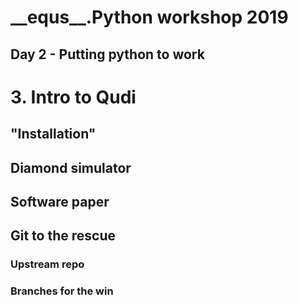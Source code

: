 # \_\_equs\_\_.Python workshop 2019
## Day 2 - Putting python to work

# 3. Intro to Qudi

## "Installation"

## Diamond simulator

## Software paper

## Git to the rescue

### Upstream repo

### Branches for the win